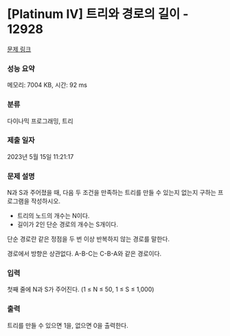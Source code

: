 # [Platinum IV] 트리와 경로의 길이 - 12928 

[문제 링크](https://www.acmicpc.net/problem/12928) 

### 성능 요약

메모리: 7004 KB, 시간: 92 ms

### 분류

다이나믹 프로그래밍, 트리

### 제출 일자

2023년 5월 15일 11:21:17

### 문제 설명

<p>N과 S과 주어졌을 때, 다음 두 조건을 만족하는 트리를 만들 수 있는지 없는지 구하는 프로그램을 작성하시오.</p>

<ul>
	<li>트리의 노드의 개수는 N이다.</li>
	<li>길이가 2인 단순 경로의 개수는 S개이다.</li>
</ul>

<p>단순 경로란 같은 정점을 두 번 이상 반복하지 않는 경로를 말한다.</p>

<p>경로에서 방향은 상관없다. A-B-C는 C-B-A와 같은 경로이다.</p>

### 입력 

 <p>첫째 줄에 N과 S가 주어진다. (1 ≤ N ≤ 50, 1 ≤ S ≤ 1,000)</p>

### 출력 

 <p>트리를 만들 수 있으면 1을, 없으면 0을 출력한다.</p>

